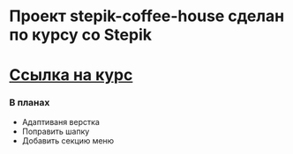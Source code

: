 # Проект stepik-coffee-house сделан по курсу со Stepik 
# [Ссылка на курс](https://stepik.org/course/82108/info "Web-технологии: начальный уровень")
### В планах
- Адаптиваня верстка
- Поправить шапку
- Добавить секцию меню
